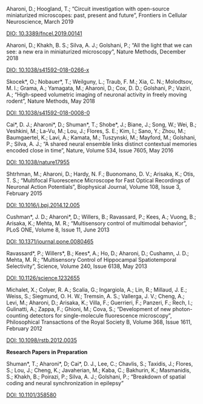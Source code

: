 Aharoni, D.; Hoogland, T.; “Circuit investigation with open-source miniaturized microscopes: past, present and future”, Frontiers in Cellular Neuroscience, March 2019

[DIO: 10.3389/fncel.2019.00141](https://doi.org/10.3389/fncel.2019.00141)

Aharoni, D.; Khakh, B. S.; Silva, A. J.; Golshani, P.; “All the light that we can see: a new era in miniaturized microscopy”, Nature Methods, December 2018

[DIO: 10.1038/s41592-018-0266-x](https://doi.org/10.1038/s41592-018-0266-x)


Skocek\*, O.; Nobauer\*, T.; Weilguny, L.; Traub, F. M.; Xia, C. N.; Molodtsov, M. I.; Grama, A.; Yamagata, M.; Aharoni, D.; Cox, D. D.; Golshani, P.; Vaziri, A.; “High-speed volumetric imaging of neuronal activity in freely moving rodent”, Nature Methods, May 2018

[DOI: 10.1038/s41592-018-0008-0](https://doi.org/10.1038/s41592-018-0008-0)

Cai\*, D. J.; Aharoni\*, D.; Shuman\*, T.; Shobe\*, J.; Biane, J.; Song, W.; Wei, B.; Veshkini, M.; La-Vu, M.; Lou, J.; Flores, S. E.; Kim, I.; Sano, Y.; Zhou, M.; Baumgaertel, K.; Lavi, A.; Kamata, M.; Tuszynski, M.; Mayford, M.; Golshani, P.; Silva, A. J.; “A shared neural ensemble links distinct contextual memories encoded close in time”, Nature, Volume 534, Issue 7605, May 2016

[DOI: 10.1038/nature17955](https://doi.org/10.1038/nature17955)

Shtrhman, M.; Aharoni, D.; Hardy, N. F.; Buonomano, D. V.; Arisaka, K.; Otis, T. S.; “Multifocal Fluorescence Microscope for Fast Optical Recordings of Neuronal Action Potentials”, Biophysical Journal, Volume 108, Issue 3, February 2015

[DOI: 10.1016/j.bpj.2014.12.005](https://doi.org/10.1016/j.bpj.2014.12.005)

Cushman\*, J. D.; Aharoni\*, D.; Willers, B.; Ravassard, P.; Kees, A.; Vuong, B.; Arisaka, K.; Mehta, M. R.; “Multisensory control of multimodal behavior”, PLoS ONE, Volume 8, Issue 11, June 2013

[DOI: 10.1371/journal.pone.0080465](https://doi.org/10.1371/journal.pone.0080465)

Ravassard\*, P.; Willers\*, B.; Kees\*, A.; Ho, D.; Aharoni, D.; Cushamn, J. D.; Mehta, M. R.; “Multisensory Control of Hippocampal Spatiotemporal Selectivity”, Science, Volume 240, Issue 6138, May 2013

[DOI: 10.1126/science.1232655](https://doi.org/10.1126/science.1232655)

Michalet, X.; Colyer, R. A.; Scalia, G.; Ingargiola, A.; Lin, R.; Millaud, J. E.; Weiss, S.; Siegmund, O. H. W.; Tremsin, A. S.; Vallerga, J. V.; Cheng, A.; Levi, M.; Aharoni, D.; Arisaka, K.; Villa, F.; Guerrieri, F.; Panzeri, F.; Rech, I.; Gulinatti, A.; Zappa, F.; Ghioni, M.; Cova, S.; “Development of new photon-counting detectors for single-molecule fluorescence microscopy”, Philosophical Transactions of the Royal Society B, Volume 368, Issue 1611, February 2012

[DOI: 10.1098/rstb.2012.0035](https://doi.org/10.1098/rstb.2012.0035)


**Research Papers in Preparation**

Shuman\*, T.; Aharoni\*, D; Cai\*, D. J., Lee, C.; Chavlis, S.; Taxidis, J.; Flores, S.; Lou, J.; Cheng, K.; Javaherian, M.; Kaba, C.; Bakhurin, K.; Masmanidis, S.; Khakh, B.; Poirazi, P.; Silva, A. J.; Golshani, P.; “Breakdown of spatial coding and neural synchronization in epilepsy” 

[DOI: 10.1101/358580](https://doi.org/10.1101/358580)
